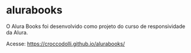 # alurabooks
O Alura Books foi desenvolvido como projeto do curso de responsividade da Alura.

Acesse: https://croccodolli.github.io/alurabooks/
